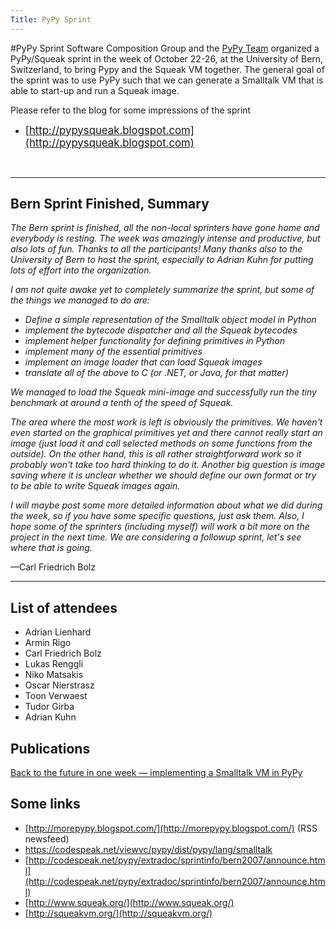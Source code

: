 ```yaml
---
Title: PyPy Sprint
---
```

#PyPy Sprint
Software Composition Group and the [PyPy Team](http://morepypy.blogspot.com/) organized a PyPy/Squeak sprint in the week of October 22-26, at the University of Bern, Switzerland, to bring Pypy and the Squeak VM together.  The general goal of the sprint was to use PyPy such that we can generate a Smalltalk VM that is able to start-up and run a Squeak image.

Please refer to the blog for some impressions of the sprint


-  <big>[http://pypysqueak.blogspot.com](http://pypysqueak.blogspot.com)</big>

&nbsp;

---

## Bern Sprint Finished, Summary

<i>The Bern sprint is finished, all the non-local sprinters have gone home and everybody is resting. The week was amazingly intense and productive, but also lots of fun. Thanks to all the participants! Many thanks also to the University of Bern to host the sprint, especially to Adrian Kuhn for putting lots of effort into the organization.

I am not quite awake yet to completely summarize the sprint, but some of the things we managed to do are:

- Define a simple representation of the Smalltalk object model in Python
- implement the bytecode dispatcher and all the Squeak bytecodes
- implement helper functionality for defining primitives in Python
- implement many of the essential primitives
- implement an image loader that can load Squeak images
- translate all of the above to C (or .NET, or Java, for that matter)

We managed to load the Squeak mini-image and successfully run the tiny benchmark at around a tenth of the speed of Squeak.

The area where the most work is left is obviously the primitives. We haven't even started on the graphical primitives yet and there cannot really start an image (just load it and call selected methods on some functions from the outside). On the other hand, this is all rather straightforward work so it probably won't take too hard thinking to do it. Another big question is image saving where it is unclear whether we should define our own format or try to be able to write Squeak images again.

I will maybe post some more detailed information about what we did during the week, so if you have some specific questions, just ask them. Also, I hope some of the sprinters (including myself) will work a bit more on the project in the next time. We are considering a followup sprint, let's see where that is going.</i>

&mdash;Carl Friedrich Bolz


---

## List of attendees

-  Adrian Lienhard
-  Armin Rigo
-  Carl Friedrich Bolz
-  Lukas Renggli
-  Niko Matsakis
-  Oscar Nierstrasz
-  Toon Verwaest
-  Tudor Girba
-  Adrian Kuhn

## Publications

[Back to the future in one week — implementing a Smalltalk VM in PyPy](%assets_url%/scgbib/?query=Bolz08a&filter=Year)

## Some links


-  [http://morepypy.blogspot.com/](http://morepypy.blogspot.com/) (RSS newsfeed)
-  https://codespeak.net/viewvc/pypy/dist/pypy/lang/smalltalk
-  [http://codespeak.net/pypy/extradoc/sprintinfo/bern2007/announce.html](http://codespeak.net/pypy/extradoc/sprintinfo/bern2007/announce.html)
-  [http://www.squeak.org/](http://www.squeak.org/) 
-  [http://squeakvm.org/](http://squeakvm.org/) 

